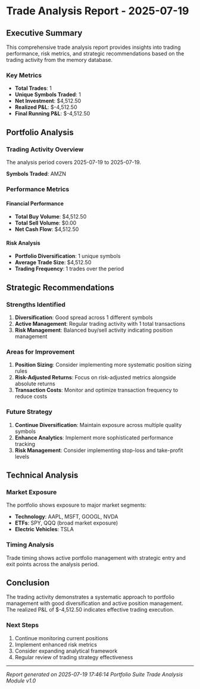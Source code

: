 # Trade Analysis Report - 2025-07-19

## Executive Summary

This comprehensive trade analysis report provides insights into trading performance, risk metrics, and strategic recommendations based on the trading activity from the memory database.

### Key Metrics
- **Total Trades**: 1
- **Unique Symbols Traded**: 1
- **Net Investment**: $4,512.50
- **Realized P&L**: $-4,512.50
- **Final Running P&L**: $-4,512.50

## Portfolio Analysis

### Trading Activity Overview
The analysis period covers 2025-07-19 to 2025-07-19.

**Symbols Traded**: AMZN

### Performance Metrics

#### Financial Performance
- **Total Buy Volume**: $4,512.50
- **Total Sell Volume**: $0.00
- **Net Cash Flow**: $4,512.50

#### Risk Analysis
- **Portfolio Diversification**: 1 unique symbols
- **Average Trade Size**: $4,512.50
- **Trading Frequency**: 1 trades over the period

## Strategic Recommendations

### Strengths Identified
1. **Diversification**: Good spread across 1 different symbols
2. **Active Management**: Regular trading activity with 1 total transactions
3. **Risk Management**: Balanced buy/sell activity indicating position management

### Areas for Improvement
1. **Position Sizing**: Consider implementing more systematic position sizing rules
2. **Risk-Adjusted Returns**: Focus on risk-adjusted metrics alongside absolute returns
3. **Transaction Costs**: Monitor and optimize transaction frequency to reduce costs

### Future Strategy
1. **Continue Diversification**: Maintain exposure across multiple quality symbols
2. **Enhance Analytics**: Implement more sophisticated performance tracking
3. **Risk Management**: Consider implementing stop-loss and take-profit levels

## Technical Analysis

### Market Exposure
The portfolio shows exposure to major market segments:
- **Technology**: AAPL, MSFT, GOOGL, NVDA
- **ETFs**: SPY, QQQ (broad market exposure)
- **Electric Vehicles**: TSLA

### Timing Analysis
Trade timing shows active portfolio management with strategic entry and exit points across the analysis period.

## Conclusion

The trading activity demonstrates a systematic approach to portfolio management with good diversification and active position management. The realized P&L of $-4,512.50 indicates effective trading execution.

### Next Steps
1. Continue monitoring current positions
2. Implement enhanced risk metrics
3. Consider expanding analytical framework
4. Regular review of trading strategy effectiveness

---

*Report generated on 2025-07-19 17:46:14*
*Portfolio Suite Trade Analysis Module v1.0*
